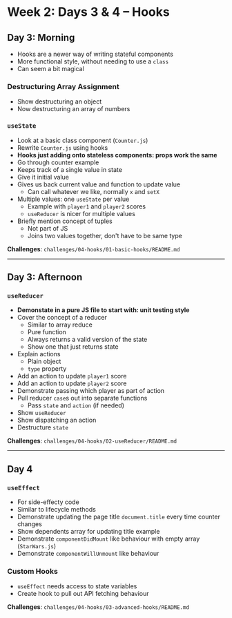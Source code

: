 # Week 2: Days 3 & 4 – Hooks

## Day 3: Morning

- Hooks are a newer way of writing stateful components
- More functional style, without needing to use a `class`
- Can seem a bit magical

### Destructuring Array Assignment

- Show destructuring an object
- Now destructuring an array of numbers

### `useState`

- Look at a basic class component (`Counter.js`)
- Rewrite `Counter.js` using hooks
- **Hooks just adding onto stateless components: props work the same**
- Go through counter example
- Keeps track of a single value in state
- Give it initial value
- Gives us back current value and function to update value
    - Can call whatever we like, normally `x` and `setX`
- Multiple values: one `useState` per value
    - Example with `player1` and `player2` scores
    - `useReducer` is nicer for multiple values
- Briefly mention concept of tuples
    - Not part of JS
    - Joins two values together, don't have to be same type

**Challenges**: `challenges/04-hooks/01-basic-hooks/README.md`

---

## Day 3: Afternoon

### `useReducer`

- **Demonstate in a pure JS file to start with: unit testing style**
- Cover the concept of a reducer
    - Similar to array reduce
    - Pure function
    - Always returns a valid version of the state
    - Show one that just returns state
- Explain actions
    - Plain object
    - `type` property
- Add an action to update `player1` score
- Add an action to update `player2` score
- Demonstrate passing which player as part of action
- Pull reducer `case`s out into separate functions
    - Pass `state` and `action` (if needed)
- Show `useReducer`
- Show dispatching an action
- Destructure `state`

**Challenges**: `challenges/04-hooks/02-useReducer/README.md`

---

## Day 4

### `useEffect`

- For side-effecty code
- Similar to lifecycle methods
- Demonstrate updating the page title `document.title` every time counter changes
- Show dependents array for updating title example
- Demonstrate `componentDidMount` like behaviour with empty array (`StarWars.js`)
- Demonstrate `componentWillUnmount` like behaviour

### Custom Hooks

- `useEffect` needs access to state variables
- Create hook to pull out API fetching behaviour

**Challenges**: `challenges/04-hooks/03-advanced-hooks/README.md`
